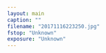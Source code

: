 ```yaml
---
layout: main
caption: ""
filename: "20171116223250.jpg"
fstop: "Unknown"
exposure: "Unknown"
---
```

